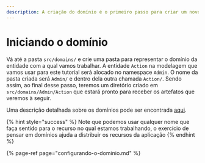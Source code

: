 ```yaml
---
description: A criação do domínio é o primeiro passo para criar um novo recurso
---
```


# Iniciando o domínio

Vá até a pasta `src/domains/` e crie uma pasta para representar o domínio da entidade com a qual vamos trabalhar. A entidade `Action` na modelagem que vamos usar para este tutorial será alocado no namespace `Admin`. O nome da pasta criada será `Admin/` e dentro dela outra chamada `Action/`.  Sendo assim, ao final desse passo, teremos um diretório criado em `src/domains/Admin/Action` que estará pronto para receber os artefatos que veremos à seguir.

Uma descrição detalhada sobre os domínios pode ser encontrada [aqui](../como-utilizar/domain.md).

{% hint style="success" %}
Note que podemos usar qualquer nome que faça sentido para o recurso no qual estamos trabalhando, o exercício de pensar em domínios ajuda a distribuir os recursos da aplicação
{% endhint %}

{% page-ref page="configurando-o-dominio.md" %}


